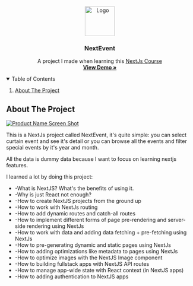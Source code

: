 <!-- PROJECT LOGO -->
<br />
<p align="center">
  <a href="https://nextjs.org/">
    <img src="https://github.com/Halmesn/NextEvent/blob/main/public/images/nextjs.png" alt="Logo" width="80" height="80">
  </a>

  <h3 align="center">NextEvent</h3>

  <p align="center">
    A project I made when learning this <a href="https://www.udemy.com/course/nextjs-react-the-complete-guide/">
    NextJs Course</a>    
    <br />
    <a href="https://next-event-alpha.vercel.app/"><strong>View Demo »</strong></a>
    <br />
  </p>
</p>

<!-- TABLE OF CONTENTS -->
<details open="open">
  <summary>Table of Contents</summary>
  <ol>
    <li>
      <a href="#about-the-project">About The Project</a>
    </li>
  </ol>
</details>

<!-- ABOUT THE PROJECT -->

## About The Project

[![Product Name Screen Shot][product-screenshot]](https://next-event-alpha.vercel.app/)

This is a NextJs project called NextEvent, it's quite simple: you can select curtain event and see it's detail or you can browse all the events and filter special events by it's year and month.

All the data is dummy data because I want to focus on learning nextjs features.

I learned a lot by doing this project:
<br/>

<ul>
  <li>-What is NextJS? What's the benefits of using it.</li>
  <li>-Why is just React not enough?</li>
  <li>-How to create NextJS projects from the ground up</li>
  <li>-How to work with NextJs routing</li>
  <li>-How to add dynamic routes and catch-all routes</li>
  <li>-How to implement different forms of page pre-rendering and server-side rendering using NextJs</li>
  <li>-How to work with data and adding data fetching + pre-fetching using NextJs</li>
  <li>-How to pre-generating dynamic and static pages using NextJs</li>
  <li>-How to adding optimizations like metadata to pages using NextJs</li>
  <li>-How to optimize images with the NextJS Image component</li>
  <li>-How to building fullstack apps with NextJS API routes</li>
  <li>-How to manage app-wide state with React context (in NextJS apps)</li>
  <li>-How to adding authentication to NextJS apps</li>
</ul>

<!-- MARKDOWN LINKS & IMAGES -->
<!-- https://www.markdownguide.org/basic-syntax/#reference-style-links -->

[product-screenshot]: https://github.com/Halmesn/NextEvent/blob/main/public/images/NextEvent.png
